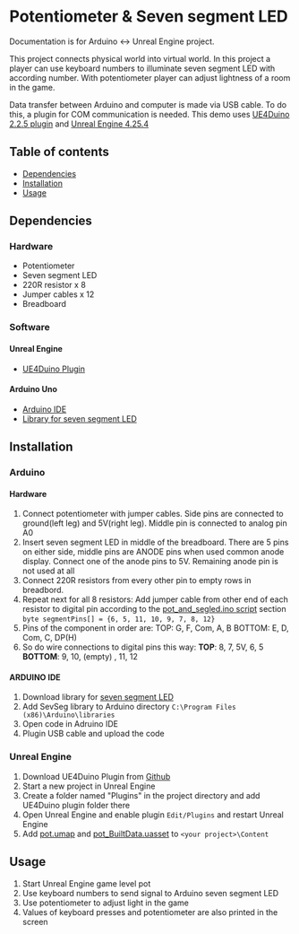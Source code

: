 # Potentiometer & Seven segment LED
Documentation is for Arduino <-> Unreal Engine project.

This project connects physical world into virtual world. In this project a player can use keyboard numbers to illuminate seven segment LED with according number. With potentiometer player can adjust lightness of a room in the game.

Data transfer between Arduino and computer is made via USB cable. To do this, a plugin for COM communication is needed. This demo uses [UE4Duino 2.2.5 plugin](https://github.com/RVillani/UE4Duino) and [Unreal Engine 4.25.4](https://www.unrealengine.com/en-US/)

## Table of contents
* [Dependencies](#dependencies)
* [Installation](#installation)
* [Usage](#usage)

## Dependencies

### Hardware
* Potentiometer
* Seven segment LED
* 220R resistor x 8
* Jumper cables x 12
* Breadboard

### Software

#### Unreal Engine
* [UE4Duino Plugin](https://github.com/RVillani/UE4Duino)

#### Arduino Uno
* [Arduino IDE](https://www.arduino.cc/en/software)
* [Library for seven segment LED](https://github.com/DeanIsMe/SevSeg)

## Installation

### Arduino

#### Hardware
1. Connect potentiometer with jumper cables. Side pins are connected to ground(left leg) and 5V(right leg). Middle pin is connected to analog pin A0
2. Insert seven segment LED in middle of the breadboard. There are 5 pins on either side, middle pins are ANODE pins when used common anode display. Connect one of the anode pins to 5V. Remaining anode pin is not used at all
3. Connect 220R resistors from every other pin to empty rows in breadbord. 
4. Repeat next for all 8 resistors: Add jumper cable from other end of each resistor to digital pin according to the [pot_and_segled.ino script](https://github.com/HAMK-ICT-Project8/arduino-scripts/blob/main/UE4Duino%20plugin/Potentiometer%20%26%20SevsegLED/pot_and_segled.ino)  section `byte segmentPins[] = {6, 5, 11, 10, 9, 7, 8, 12}`
5. Pins of the component in order are:
    TOP: G, F, Com, A, B
    BOTTOM: E, D, Com, C, DP(H)
6. So do wire connections to digital pins this way:
    **TOP**: 8, 7, 5V, 6, 5
    **BOTTOM**: 9, 10, (empty) , 11, 12

#### ARDUINO IDE
1. Download library for [seven segment LED](https://github.com/DeanIsMe/SevSeg)
2. Add SevSeg library to Arduino directory `C:\Program Files (x86)\Arduino\libraries`
3. Open code in Adruino IDE
4. Plugin USB cable and upload the code


### Unreal Engine
1. Download UE4Duino Plugin from [Github]((https://github.com/RVillani/UE4Duino))
2. Start a new project in Unreal Engine
3. Create a folder named "Plugins" in the project directory and add UE4Duino plugin folder there
4. Open Unreal Engine and enable plugin `Edit/Plugins` and restart Unreal Engine
5. Add [pot.umap](https://github.com/HAMK-ICT-Project8/arduino-scripts/blob/main/UE4Duino%20plugin/Potentiometer%20%26%20SevsegLED/pot.umap) and [pot_BuiltData.uasset](https://github.com/HAMK-ICT-Project8/arduino-scripts/blob/main/UE4Duino%20plugin/Potentiometer%20%26%20SevsegLED/pot_BuiltData.uasset) to `<your project>\Content`

## Usage

1. Start Unreal Engine game level pot
2. Use keyboard numbers to send signal to Arduino seven segment LED
3. Use potentiometer to adjust light in the game
4. Values of keyboard presses and potentiometer are also printed in the screen
